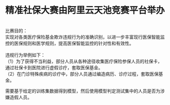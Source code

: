 # 精准社保大赛由阿里云天池竞赛平台举办 <br>
<br>
比赛目的：<br>
实现对各类医疗保险基金欺诈违规行为的准确识别，以进一步丰富现行医保智能监控的医保规则和医学规则，提高医保智能监控的针对性和有效性。<br>
<br>
违规行为举例如下：<br>
（1）为了获得不当利益，部分人员从各种途径收集医疗保险参保人员的社保卡，通过社保卡到医院进行虚假诊疗，套取医保基金。<br>
（2）在门诊特殊疾病的诊疗中，部分人员通过编造病历、诊疗过程，套取医保基金。<br>

需要基于给定的训练集数据得到模型，然后使用模型判定测试集中的人员是否为涉嫌造假人员。<br>
